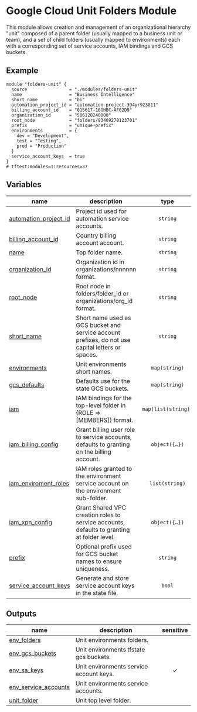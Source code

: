 # Google Cloud Unit Folders Module

This module allows creation and management of an organizational hierarchy "unit" composed of a parent folder (usually mapped to a business unit or team), and a set of child folders (usually mapped to environments) each with a corresponding set of service accounts, IAM bindings and GCS buckets.

## Example

```hcl
module "folders-unit" {
  source                = "./modules/folders-unit"
  name                  = "Business Intelligence"
  short_name            = "bi"
  automation_project_id = "automation-project-394yr923811"
  billing_account_id    = "015617-16GHBC-AF02D9"
  organization_id       = "506128240800"
  root_node             = "folders/93469270123701"
  prefix                = "unique-prefix"
  environments          = {
    dev = "Development",
    test = "Testing",
    prod = "Production"
  }
  service_account_keys  = true
}
# tftest:modules=1:resources=37
```
<!-- BEGIN TFDOC -->

## Variables

| name | description | type | required | default |
|---|---|:---:|:---:|:---:|
| [automation_project_id](variables.tf#L17) | Project id used for automation service accounts. | <code>string</code> | ✓ |  |
| [billing_account_id](variables.tf#L22) | Country billing account account. | <code>string</code> | ✓ |  |
| [name](variables.tf#L86) | Top folder name. | <code>string</code> | ✓ |  |
| [organization_id](variables.tf#L91) | Organization id in organizations/nnnnnn format. | <code>string</code> | ✓ |  |
| [root_node](variables.tf#L102) | Root node in folders/folder_id or organizations/org_id format. | <code>string</code> | ✓ |  |
| [short_name](variables.tf#L113) | Short name used as GCS bucket and service account prefixes, do not use capital letters or spaces. | <code>string</code> | ✓ |  |
| [environments](variables.tf#L27) | Unit environments short names. | <code>map&#40;string&#41;</code> |  | <code title="&#123;&#10;  non-prod &#61; &#34;Non production&#34;&#10;  prod     &#61; &#34;Production&#34;&#10;&#125;">&#123;&#8230;&#125;</code> |
| [gcs_defaults](variables.tf#L36) | Defaults use for the state GCS buckets. | <code>map&#40;string&#41;</code> |  | <code title="&#123;&#10;  location      &#61; &#34;EU&#34;&#10;  storage_class &#61; &#34;MULTI_REGIONAL&#34;&#10;&#125;">&#123;&#8230;&#125;</code> |
| [iam](variables.tf#L45) | IAM bindings for the top-level folder in {ROLE => [MEMBERS]} format. | <code>map&#40;list&#40;string&#41;&#41;</code> |  | <code>&#123;&#125;</code> |
| [iam_billing_config](variables.tf#L51) | Grant billing user role to service accounts, defaults to granting on the billing account. | <code title="object&#40;&#123;&#10;  grant      &#61; bool&#10;  target_org &#61; bool&#10;&#125;&#41;">object&#40;&#123;&#8230;&#125;&#41;</code> |  | <code title="&#123;&#10;  grant      &#61; true&#10;  target_org &#61; false&#10;&#125;">&#123;&#8230;&#125;</code> |
| [iam_enviroment_roles](variables.tf#L63) | IAM roles granted to the environment service account on the environment sub-folder. | <code>list&#40;string&#41;</code> |  | <code title="&#91;&#10;  &#34;roles&#47;compute.networkAdmin&#34;,&#10;  &#34;roles&#47;owner&#34;,&#10;  &#34;roles&#47;resourcemanager.folderAdmin&#34;,&#10;  &#34;roles&#47;resourcemanager.projectCreator&#34;,&#10;&#93;">&#91;&#8230;&#93;</code> |
| [iam_xpn_config](variables.tf#L74) | Grant Shared VPC creation roles to service accounts, defaults to granting at folder level. | <code title="object&#40;&#123;&#10;  grant      &#61; bool&#10;  target_org &#61; bool&#10;&#125;&#41;">object&#40;&#123;&#8230;&#125;&#41;</code> |  | <code title="&#123;&#10;  grant      &#61; true&#10;  target_org &#61; false&#10;&#125;">&#123;&#8230;&#125;</code> |
| [prefix](variables.tf#L96) | Optional prefix used for GCS bucket names to ensure uniqueness. | <code>string</code> |  | <code>null</code> |
| [service_account_keys](variables.tf#L107) | Generate and store service account keys in the state file. | <code>bool</code> |  | <code>false</code> |

## Outputs

| name | description | sensitive |
|---|---|:---:|
| [env_folders](outputs.tf#L17) | Unit environments folders. |  |
| [env_gcs_buckets](outputs.tf#L28) | Unit environments tfstate gcs buckets. |  |
| [env_sa_keys](outputs.tf#L36) | Unit environments service account keys. | ✓ |
| [env_service_accounts](outputs.tf#L45) | Unit environments service accounts. |  |
| [unit_folder](outputs.tf#L53) | Unit top level folder. |  |

<!-- END TFDOC -->
